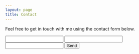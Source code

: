 ```yaml
---
layout: page
title: Contact
---
```


Feel free to get in touch with me using the contact form below. 

<form action="https://getform.io/f/c18dd10d-84f1-4913-a386-38bccdb5163e" method="POST">

  <input type="text" name="name">
  <input type="email" name="email">
  <input type="tel" name="tel">
  <button type="submit">Send</button>

</form>
